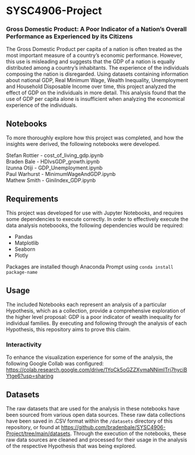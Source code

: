 # SYSC4906-Project
### Gross Domestic Product: A Poor Indicator of a Nation’s Overall Performance as Experienced by its Citizens

The Gross Domestic Product per capita of a nation is often treated as the most important measure of a country’s economic performance. However, this use is misleading and suggests that the GDP of a nation is equally distributed among a country’s inhabitants. The experience of the individuals composing the nation is disregarded. Using datasets  containing information about national GDP, Real Minimum Wage, Wealth Inequality, Unemployment and Household Disposable Income over time, this project analyzed the effect of GDP  on the individuals in more detail. This analysis found that the use of GDP per capita alone is insufficient when analyzing the economical experience of the individuals. 

## Notebooks
To more thoroughly explore how this project was completed, and how the insights were derived, the following notebooks were developed.

Stefan Rottier - cost_of_living_gdp.ipynb  
Braden Bale - HDIvsGDP_growth.ipynb  
Izunna Otiji - GDP_Unemployment.ipynb  
Paul Warhurst - MinimumWageAndGDP.ipynb  
Mathew Smith - GiniIndex_GDP.ipynb  

## Requirements
This project was developed for use with Jupyter Notebooks, and requires some dependencies to execute correctly.
In order to effectively execute the data analysis noteboooks, the following dependencies would be required:
- Pandas
- Matplotlib
- Seaborn
- Plotly

Packages are installed though Anaconda Prompt using `conda install package-name`

## Usage
The included Notebooks each represent an analysis of a particular Hypothesis, which as a collection, provide a comprehensive exploration of the higher level proposal: GDP is a poor indicator of wealth inequality for individual families. By executing and following through the analysis of each Hypothesis, this repository aims to prove this claim.

### Interactivity
To enhance the visualization experience for some of the analysis, the following Google Collab was configured:
https://colab.research.google.com/drive/1YoCk5oGZZXymaNNimITrj7hyciBYtge6?usp=sharing


## Datasets
The raw datasets that are used for the analysis in these notebooks have been sourced from various open data sources. These raw data collections have been saved in .CSV format within the `/datasets` directory of this repository, or found at https://github.com/bradenbale/SYSC4906-Project/tree/main/datasets. Through the execution of the notebooks, these raw data sources are cleaned and processed for their usage in the analysis of the respective Hypothesis that was being explored.
